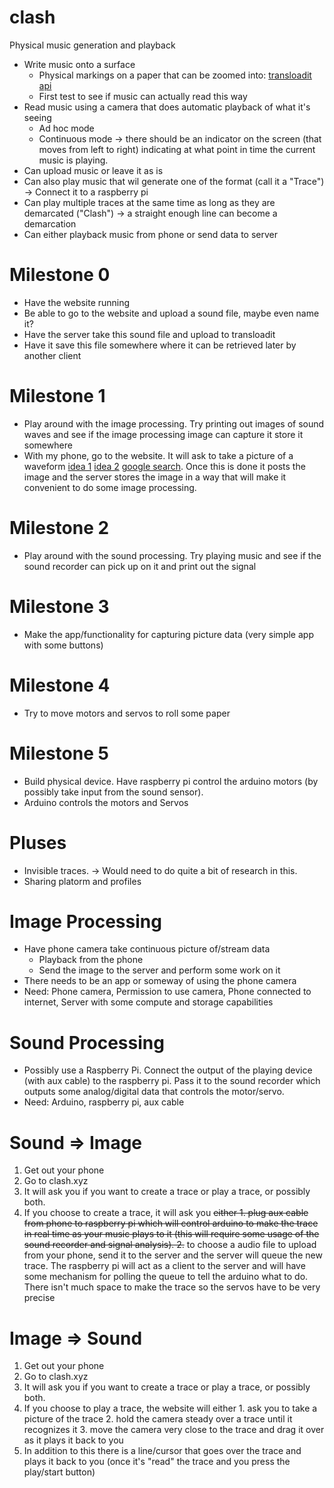 # clash
Physical music generation and playback

* Write music onto a surface
  * Physical markings on a paper that can be zoomed into: [transloadit api](https://transloadit.com/demos/audio-encoding/generate-a-waveform-image-from-an-audio-file)
  * First test to see if music can actually read this way
* Read music using a camera that does automatic playback of what it's seeing
  * Ad hoc mode
  * Continuous mode -> there should be an indicator on the screen (that moves from left to right) indicating at what point in time the current music is playing.
* Can upload music or leave it as is
* Can also play music that wil generate one of the format (call it a "Trace") -> Connect it to a raspberry pi
* Can play multiple traces at the same time as long as they are demarcated ("Clash") -> a straight enough line can become a demarcation
* Can either playback music from phone or send data to server

# Milestone 0
* Have the website running
* Be able to go to the website and upload a sound file, maybe even name it?
* Have the server take this sound file and upload to transloadit
* Have it save this file somewhere where it can be retrieved later by another client

# Milestone 1
* Play around with the image processing. Try printing out images of sound waves and see if the image processing image can capture it store it somewhere
* With my phone, go to the website. It will ask to take a picture of a waveform [idea 1](https://hackerluddite.wordpress.com/2012/04/15/getting-access-to-a-phones-camera-from-a-web-page/) [idea 2](http://www.codepool.biz/take-a-photo-and-upload-it-on-mobile-phones-with-html5.html) [google search](https://www.google.com/search?client=ubuntu&channel=fs&q=django+web+app+use+camera&ie=utf-8&oe=utf-8#channel=fs&q=django+web+app+use+phone+camera). Once this is done it posts the image and the server stores the image in a way that will make it convenient to do some image processing.

# Milestone 2
* Play around with the sound processing. Try playing music and see if the sound recorder can pick up on it and print out the signal

# Milestone 3
* Make the app/functionality for capturing picture data (very simple app with some buttons)

# Milestone 4
* Try to move motors and servos to roll some paper

# Milestone 5
* Build physical device. Have raspberry pi control the arduino motors (by possibly take input from the sound sensor).
* Arduino controls the motors and Servos

# Pluses
* Invisible traces. -> Would need to do quite a bit of research in this.
* Sharing platorm and profiles

# Image Processing
* Have phone camera take continuous picture of/stream data
  * Playback from the phone
  * Send the image to the server and perform some work on it
* There needs to be an app or someway of using the phone camera
* Need: Phone camera, Permission to use camera, Phone connected to internet, Server with some compute and storage capabilities

# Sound Processing
* Possibly use a Raspberry Pi. Connect the output of the playing device (with aux cable) to the raspberry pi. Pass it to the sound recorder which outputs some analog/digital data that controls the motor/servo.
* Need: Arduino, raspberry pi, aux cable

# Sound => Image
1. Get out your phone
2. Go to clash.xyz
3. It will ask you if you want to create a trace or play a trace, or possibly both.
4. If you choose to create a trace, it will ask you ~~either 1. plug aux cable from phone to raspberry pi which will control arduino to make the trace in real time as your music plays to it (this will require some usage of the sound recorder and signal analysis). 2.~~ to choose a audio file to upload from your phone, send it to the server and the server will queue the new trace. The raspberry pi will act as a client to the server and will have some mechanism for polling the queue to tell the arduino what to do. There isn't much space to make the trace so the servos have to be very precise

# Image => Sound
1. Get out your phone
2. Go to clash.xyz
3. It will ask you if you want to create a trace or play a trace, or possibly both.
4. If you choose to play a trace, the website will either 1. ask you to take a picture of the trace 2. hold the camera steady over a trace until it recognizes it 3. move the camera very close to the trace and drag it over as it plays it back to you
5. In addition to this there is a line/cursor that goes over the trace and plays it back to you (once it's "read" the trace and you press the play/start button)
